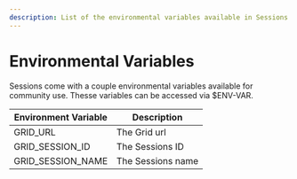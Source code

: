 ```yaml
---
description: List of the environmental variables available in Sessions
---
```


# Environmental Variables
Sessions come with a couple environmental variables available for community use. Thesse variables can be accessed via $ENV-VAR.

| Environment Variable | Description|
| -------------------- | -----------|
| GRID_URL| The Grid url|
| GRID_SESSION_ID | The Sessions ID|
| GRID_SESSION_NAME | The Sessions name|
